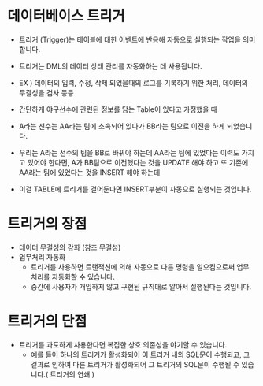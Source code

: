 # **데이터베이스 트리거**

- 트리거 (Trigger)는 테이블에 대한 이벤트에 반응해 자동으로 실행되는 작업을 의미합니다.
- 트리거는 DML의 데이터 상태 관리를 자동화하는 데 사용됩니다.
- EX ) 데이터의 입력, 수정, 삭제 되었을때의 로그를 기록하기 위한 처리, 데이터의 무결성을 검사 등등
- 간단하게 야구선수에 관련된 정보를 담는 Table이 있다고 가정했을 때
  
- A라는 선수는 AA라는 팀에 소속되어 있다가 BB라는 팀으로 이전을 하게 되었습니다.
- 우리는 A라는 선수의 팀을 BB로 바꿔야 하는데 AA라는 팀에 있었다는 이력도 가지고 있어야 한다면, A가 BB팀으로 이전했다는 것을 UPDATE 해야 하고 또 기존에 AA라는 팀에 있었다는 것을 INSERT 해야 하는데
- 이걸 TABLE에 트리거를 걸어둔다면 INSERT부분이 자동으로 실행되는 것입니다.

# **트리거의 장점**

- 데이터 무결성의 강화 (참조 무결성)
- 업무처리 자동화
    - 트리거를 사용하면 트랜잭션에 의해 자동으로 다른 명령을 일으킴으로써 업무처리를 자동화할 수 있습니다.
    - 중간에 사용자가 개입하지 않고 구현된 규칙대로 알아서 실행된다는 것입니다.

# **트리거의 단점**

- 트리거를 과도하게 사용한다면 복잡한 상호 의존성을 야기할 수 있습니다.
    - 예를 들어 하나의 트리거가 활성화되어 이 트리거 내의 SQL문이 수행되고, 그 결과로 인하여 다른 트리거가 활성화되어 그 트리거의 SQL문이 수행될 수 있습니다.( 트리거의 연쇄 )

